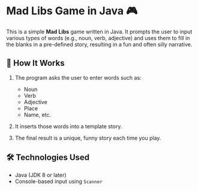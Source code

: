 # Mad Libs Game in Java 🎮

This is a simple **Mad Libs** game written in Java. It prompts the user to input various types of words (e.g., noun, verb, adjective) and uses them to fill in the blanks in a pre-defined story, resulting in a fun and often silly narrative.

## 🧠 How It Works

1. The program asks the user to enter words such as:
   - Noun
   - Verb
   - Adjective
   - Place
   - Name, etc.

2. It inserts those words into a template story.

3. The final result is a unique, funny story each time you play.

## 🛠 Technologies Used

- Java (JDK 8 or later)
- Console-based input using `Scanner`

